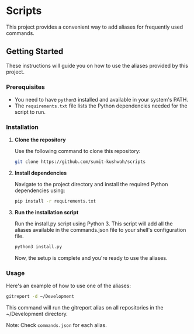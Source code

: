 # Scripts

This project provides a convenient way to add aliases for frequently used commands.

## Getting Started

These instructions will guide you on how to use the aliases provided by this project.

### Prerequisites

- You need to have `python3` installed and available in your system's PATH.
- The `requirements.txt` file lists the Python dependencies needed for the script to run.

### Installation

1. **Clone the repository**

   Use the following command to clone this repository:

   ```bash
   git clone https://github.com/sumit-kushwah/scripts

2. **Install dependencies**

    Navigate to the project directory and install the required Python dependencies using:

    ```bash
    pip install -r requirements.txt

3. **Run the installation script**

    Run the install.py script using Python 3. This script will add all the aliases available in the commands.json file to your shell's configuration file.

    ```bash
    python3 install.py
    ```
    
    Now, the setup is complete and you're ready to use the aliases.


### Usage

Here's an example of how to use one of the aliases:

```bash
gitreport -d ~/Development
```

This command will run the gitreport alias on all repositories in the ~/Development directory.

Note: Check `commands.json` for each alias.
